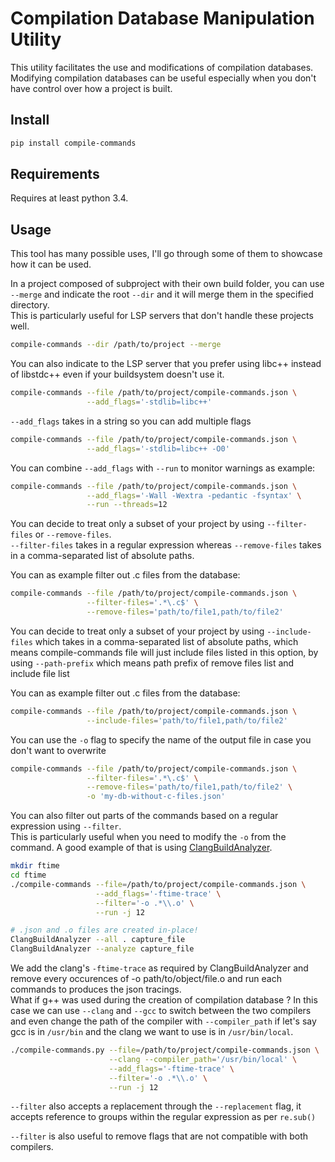 # Compilation Database Manipulation Utility

This utility facilitates the use and modifications of compilation databases. \
Modifying compilation databases can be useful especially when you don't have control over how a project is built.

## Install

```bash
pip install compile-commands
```

## Requirements

Requires at least python 3.4. 

## Usage

This tool has many possible uses, I'll go through some of them to showcase how it can be used.

In a project composed of subproject with their own build folder, you can use `--merge` and indicate the root `--dir` and it will merge them in the specified directory.\
This is particularly useful for LSP servers that don't handle these projects well.

```bash
compile-commands --dir /path/to/project --merge
```

You can also indicate to the LSP server that you prefer using libc++ instead of libstdc++ even if your buildsystem doesn't use it.

```bash
compile-commands --file /path/to/project/compile-commands.json \
                 --add_flags='-stdlib=libc++'
```

`--add_flags` takes in a string so you can add multiple flags

```bash
compile-commands --file /path/to/project/compile-commands.json \
                 --add_flags='-stdlib=libc++ -O0'
```

You can combine `--add_flags` with `--run` to monitor warnings as example:

```bash
compile-commands --file /path/to/project/compile-commands.json \
                 --add_flags='-Wall -Wextra -pedantic -fsyntax' \
                 --run --threads=12
```

You can decide to treat only a subset of your project by using `--filter-files` or `--remove-files`.\
`--filter-files` takes in a regular expression whereas `--remove-files` takes in a comma-separated list of absolute paths.

You can as example filter out .c files from the database:

```bash 
compile-commands --file /path/to/project/compile-commands.json \
                 --filter-files='.*\.c$' \
                 --remove-files='path/to/file1,path/to/file2'
```

You can decide to treat only a subset of your project by using `--include-files` which takes in a comma-separated list of absolute paths, which means compile-commands file will just include files listed in this option, by using `--path-prefix` which means path prefix of remove files list and include file list

You can as example filter out .c files from the database:

```bash 
compile-commands --file /path/to/project/compile-commands.json \
                 --include-files='path/to/file1,path/to/file2'
```

You can use the `-o` flag to specify the name of the output file in case you don't want to overwrite

```bash
compile-commands --file /path/to/project/compile-commands.json \
                 --filter-files='.*\.c$' \
                 --remove-files='path/to/file1,path/to/file2' \
                 -o 'my-db-without-c-files.json'
```

You can also filter out parts of the commands based on a regular expression using `--filter`. \
This is particularly useful when you need to modify the `-o` from the command. 
A good example of that is using [ClangBuildAnalyzer](https://github.com/aras-p/ClangBuildAnalyzer). 

```bash
mkdir ftime
cd ftime
./compile-commands --file=/path/to/project/compile-commands.json \
                   --add_flags='-ftime-trace' \
                   --filter='-o .*\\.o' \
                   --run -j 12

# .json and .o files are created in-place!
ClangBuildAnalyzer --all . capture_file
ClangBuildAnalyzer --analyze capture_file
```

We add the clang's `-ftime-trace` as required by ClangBuildAnalyzer and remove every occurences of -o path/to/object/file.o and run each commands to produces the json tracings.\
What if g++ was used during the creation of compilation database ? In this case we can use `--clang` and `--gcc` to switch between the two compilers and even change the path of the compiler with `--compiler_path` if let's say gcc is in `/usr/bin` and the clang we want to use is in `/usr/bin/local`.

```bash
./compile-commands.py --file=/path/to/project/compile-commands.json \
                      --clang --compiler_path='/usr/bin/local' \
                      --add_flags='-ftime-trace' \
                      --filter='-o .*\\.o' \
                      --run -j 12 
```

`--filter` also accepts a replacement through the `--replacement` flag, it accepts reference to groups within the regular expression as per `re.sub()`

`--filter` is also useful to remove flags that are not compatible with both compilers.



